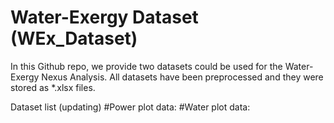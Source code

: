 # Water-Exergy Dataset (WEx_Dataset)
In this Github repo, we provide two datasets could be used for the Water-Exergy Nexus Analysis. All datasets have been preprocessed and they were stored as *.xlsx files. 

Dataset list (updating)
#Power plot data: 
#Water plot data:
